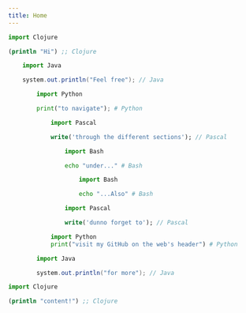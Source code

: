 ```yaml
---
title: Home
---
```


```py
import Clojure
````

```clojure
(println "Hi") ;; Clojure
````

```py
    import Java
````

```java
    system.out.println("Feel free"); // Java
````

```py
        import Python
````

```py
        print("to navigate"); # Python
````

```py
            import Pascal
````

```pascal
            write('through the different sections'); // Pascal
````

```py
                import Bash
````

```bash
                echo "under..." # Bash
````

```py
                    import Bash
````

```bash
                    echo "...Also" # Bash
````

```py
                import Pascal
````

```pascal
                write('dunno forget to'); // Pascal
````

```py
            import Python
            print("visit my GitHub on the web's header") # Python
````

```py
        import Java
````

```java
        system.out.println("for more"); // Java
````

```py
import Clojure
````

```clojure
(println "content!") ;; Clojure
````
